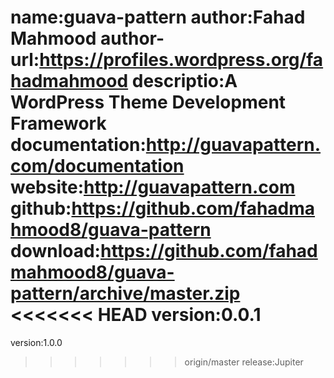 name:guava-pattern
author:Fahad Mahmood
author-url:https://profiles.wordpress.org/fahadmahmood
descriptio:A WordPress Theme Development Framework
documentation:http://guavapattern.com/documentation
website:http://guavapattern.com
github:https://github.com/fahadmahmood8/guava-pattern
download:https://github.com/fahadmahmood8/guava-pattern/archive/master.zip
<<<<<<< HEAD
version:0.0.1
=======
version:1.0.0
>>>>>>> origin/master
release:Jupiter
